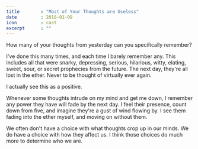 ```yaml
---
title        : "Most of Your Thoughts are Useless"
date         : 2018-01-09
icon         : cast
excerpt      : ""
---
```


How many of your thoughts from yesterday can you specifically remember?

I've done this many times, and each time I barely remember any. This includes all that were snarky, depressing, serious, hilarious, witty, elating, sweet, sour, or secret prophecies from the future. The next day, they're all lost in the ether. Never to be thought of virtually ever again.

I actually see this as a positive.

Whenever some thoughts intrude on my mind and get me down, I remember any power they have will fade by the next day. I feel their presence, count down from five, and imagine they're a gust of wind flowing by. I see them fading into the ether myself, and moving on without them.

We often don't have a choice with what thoughts crop up in our minds. We do have a choice with how they affect us. I think those choices do much more to determine who we are.